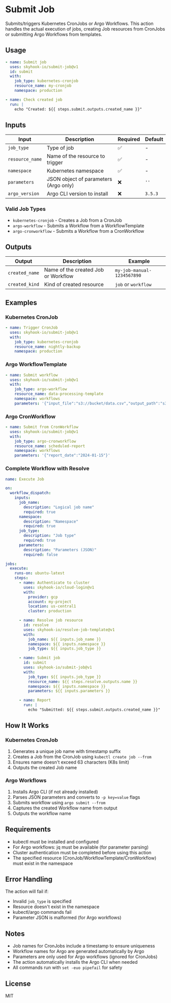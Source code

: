 # Submit Job

Submits/triggers Kubernetes CronJobs or Argo Workflows. This action handles the actual execution of jobs, creating Job resources from CronJobs or submitting Argo Workflows from templates.

## Usage

```yaml
- name: Submit job
  uses: skyhook-io/submit-job@v1
  id: submit
  with:
    job_type: kubernetes-cronjob
    resource_name: my-cronjob
    namespace: production

- name: Check created job
  run: |
    echo "Created: ${{ steps.submit.outputs.created_name }}"
```

## Inputs

| Input | Description | Required | Default |
|-------|-------------|----------|---------|
| `job_type` | Type of job | ✅ | - |
| `resource_name` | Name of the resource to trigger | ✅ | - |
| `namespace` | Kubernetes namespace | ✅ | - |
| `parameters` | JSON object of parameters (Argo only) | ❌ | `''` |
| `argo_version` | Argo CLI version to install | ❌ | `3.5.3` |

### Valid Job Types
- `kubernetes-cronjob` - Creates a Job from a CronJob
- `argo-workflow` - Submits a Workflow from a WorkflowTemplate
- `argo-cronworkflow` - Submits a Workflow from a CronWorkflow

## Outputs

| Output | Description | Example |
|--------|-------------|---------|
| `created_name` | Name of the created Job or Workflow | `my-job-manual-1234567890` |
| `created_kind` | Kind of created resource | `job` or `workflow` |

## Examples

### Kubernetes CronJob

```yaml
- name: Trigger CronJob
  uses: skyhook-io/submit-job@v1
  with:
    job_type: kubernetes-cronjob
    resource_name: nightly-backup
    namespace: production
```

### Argo WorkflowTemplate

```yaml
- name: Submit workflow
  uses: skyhook-io/submit-job@v1
  with:
    job_type: argo-workflow
    resource_name: data-processing-template
    namespace: workflows
    parameters: '{"input_file":"s3://bucket/data.csv","output_path":"s3://bucket/results/"}'
```

### Argo CronWorkflow

```yaml
- name: Submit from CronWorkflow
  uses: skyhook-io/submit-job@v1
  with:
    job_type: argo-cronworkflow
    resource_name: scheduled-report
    namespace: workflows
    parameters: '{"report_date":"2024-01-15"}'
```

### Complete Workflow with Resolve

```yaml
name: Execute Job

on:
  workflow_dispatch:
    inputs:
      job_name:
        description: "Logical job name"
        required: true
      namespace:
        description: "Namespace"
        required: true
      job_type:
        description: "Job type"
        required: true
      parameters:
        description: "Parameters (JSON)"
        required: false

jobs:
  execute:
    runs-on: ubuntu-latest
    steps:
      - name: Authenticate to cluster
        uses: skyhook-io/cloud-login@v1
        with:
          provider: gcp
          account: my-project
          location: us-central1
          cluster: production

      - name: Resolve job resource
        id: resolve
        uses: skyhook-io/resolve-job-template@v1
        with:
          job_name: ${{ inputs.job_name }}
          namespace: ${{ inputs.namespace }}
          job_type: ${{ inputs.job_type }}

      - name: Submit job
        id: submit
        uses: skyhook-io/submit-job@v1
        with:
          job_type: ${{ inputs.job_type }}
          resource_name: ${{ steps.resolve.outputs.name }}
          namespace: ${{ inputs.namespace }}
          parameters: ${{ inputs.parameters }}

      - name: Report
        run: |
          echo "Submitted: ${{ steps.submit.outputs.created_name }}"
```

## How It Works

### Kubernetes CronJob
1. Generates a unique job name with timestamp suffix
2. Creates a Job from the CronJob using `kubectl create job --from`
3. Ensures name doesn't exceed 63 characters (K8s limit)
4. Outputs the created Job name

### Argo Workflows
1. Installs Argo CLI (if not already installed)
2. Parses JSON parameters and converts to `-p key=value` flags
3. Submits workflow using `argo submit --from`
4. Captures the created Workflow name from output
5. Outputs the workflow name

## Requirements

- kubectl must be installed and configured
- For Argo workflows: jq must be available (for parameter parsing)
- Cluster authentication must be completed before using this action
- The specified resource (CronJob/WorkflowTemplate/CronWorkflow) must exist in the namespace

## Error Handling

The action will fail if:
- Invalid `job_type` is specified
- Resource doesn't exist in the namespace
- kubectl/argo commands fail
- Parameter JSON is malformed (for Argo workflows)

## Notes

- Job names for CronJobs include a timestamp to ensure uniqueness
- Workflow names for Argo are generated automatically by Argo
- Parameters are only used for Argo workflows (ignored for CronJobs)
- The action automatically installs the Argo CLI when needed
- All commands run with `set -euo pipefail` for safety

## License

MIT
